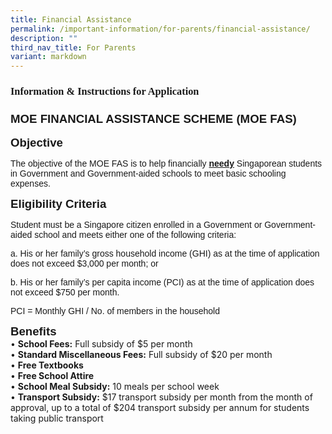 ```yaml
---
title: Financial Assistance
permalink: /important-information/for-parents/financial-assistance/
description: ""
third_nav_title: For Parents
variant: markdown
---
```

<h3><span style="font-family: georgia, palatino, serif;"><strong>Information &amp; Instructions for Applica</strong><strong>tion</strong></span></h3>
<h3><span style="font-family: 'trebuchet ms', geneva, sans-serif; font-size: 14pt;">MOE FINANCIAL ASSISTANCE SCHEME (MOE FAS)</span></h3>
<span style="font-family: 'trebuchet ms', geneva, sans-serif; font-size: 14pt;"><strong>Objective</strong></span>

<span style="font-family: 'trebuchet ms', geneva, sans-serif;">The objective of the MOE FAS is to help financially <span style="text-decoration: underline;"><strong>needy</strong></span> Singaporean students in Government and Government-aided schools to meet basic schooling expenses.</span>

<span style="font-family: 'trebuchet ms', geneva, sans-serif; font-size: 14pt;"><strong>Eligibility Criteria</strong></span>

<span style="font-family: 'trebuchet ms', geneva, sans-serif;">Student must be a Singapore citizen enrolled in a Government or Government-aided school and meets either one of the following criteria:</span>

<span style="font-family: 'trebuchet ms', geneva, sans-serif;">a. His or her family’s gross household income (GHI) as at the time of application does not exceed $3,000 per month; or</span>

<span style="font-family: 'trebuchet ms', geneva, sans-serif;">b. His or her family’s per capita income (PCI) as at the time of application does not exceed $750 per month.</span>

<span style="font-family: 'trebuchet ms', geneva, sans-serif;">PCI = Monthly GHI / No. of members in the household</span>

<span style="font-family: 'trebuchet ms', geneva, sans-serif; font-size: 14pt;"><strong>Benefits</strong></span><br>
• **School Fees:** Full subsidy of $5 per month<br> 
• **Standard Miscellaneous Fees:** Full subsidy of $20 per month<br> 
• **Free Textbooks**<br> 
• **Free School Attire**<br> 
• **School Meal Subsidy:** 10 meals per school week<br>
• **Transport Subsidy:** $17 transport subsidy per month from the month of approval, up to a total of $204 transport subsidy per annum for students taking public transport
	